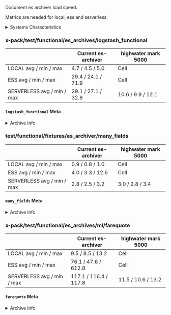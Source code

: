 Document es archiver load speed.

Metrics are needed for local, ess and serverless.

<details><summary>Systems Characteristics</summary>
<p>

50 executions per archive

### Instance Details

**Local**

- Mac OS X 13.4.1 (Ventura)
- os.arch -> arm64
- os.platform -> darwin
- os.totalmem -> 34.4 GB
- os.freemem -> 124.6 MB
- CPU Count -> 10

**ESS (cloud)**

- Version 8.8.1
- AWS - Paris (eu-west-3)
- 3 instances across 3 zones (eu-west-3a, eu-west-3b, eu-west-3c)
- KBN:
  - 1GB RAM

**Serverless (cloud)**

- Version 8.9.0
- AWS - Europe Central 1 (Frankfurt)
- 3 instances across 3 zones (eu-central-1a, eu-central-1b, eu-central-1c)
- KBN:
  - 1GB RAM

</p>
</details>

### x-pack/test/functional/es_archives/logstash_functional

|                            | Current es-archiver | highwater mark 5000 |
|----------------------------|---------------------|---------------------|
| LOCAL avg / min / max      | 4.7 / 4.5 / 5.0     | Cell                |
| ESS avg / min / max        | 29.4 / 24.1 / 71.9  | Cell                |
| SERVERLESS avg / min / max | 29.1 / 27.1 / 32.8  | 10.6 / 9.9 / 12.1   |

#### `logstash_functional` Meta

<details><summary>Archive Info</summary>
<p>
Field Count: ?

Doc Count: 4634 + 4757 + 4614 (3 indices) = 14_005

</p>
</details>

### test/functional/fixtures/es_archiver/many_fields

|                            | Current es-archiver | highwater mark 5000 |
|----------------------------|---------------------|---------------------|
| LOCAL avg / min / max      | 0.9 / 0.8 / 1.0     | Cell                |
| ESS avg / min / max        | 4.0 / 3.3 / 12.6    | Cell                |
| SERVERLESS avg / min / max | 2.8 / 2.5 / 3.2     | 3.0 / 2.8 / 3.4     |

#### `many_fields` Meta

<details><summary>Archive Info</summary>
<p>
Field Count: ?

Doc Count: 5_350

</p>
</details>

### x-pack/test/functional/es_archives/ml/farequote

|                            | Current es-archiver   | highwater mark 5000 |
|----------------------------|-----------------------|---------------------|
| LOCAL avg / min / max      | 9.5 / 8.5 / 13.2      | Cell                |
| ESS avg / min / max        | 76.1 / 47.6 / 612.8   | Cell                |
| SERVERLESS avg / min / max | 117.1 / 116.4 / 117.8 | 11.5 / 10.6 / 13.2  |

#### `farequote` Meta

<details><summary>Archive Info</summary>
<p>
Field Count: 6

Doc Count: 86_274

</p>
</details>
